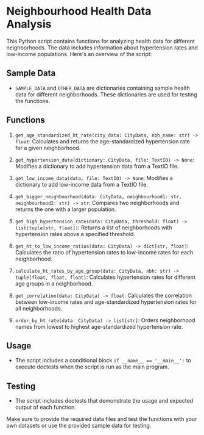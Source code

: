 # Neighbourhood Health Data Analysis

This Python script contains functions for analyzing health data for different neighborhoods. The data includes information about hypertension rates and low-income populations. Here's an overview of the script:

## Sample Data
- `SAMPLE_DATA` and `OTHER_DATA` are dictionaries containing sample health data for different neighborhoods. These dictionaries are used for testing the functions.

## Functions
1. `get_age_standardized_ht_rate(city_data: CityData, nbh_name: str) -> float`: Calculates and returns the age-standardized hypertension rate for a given neighborhood.

2. `get_hypertension_data(dictionary: CityData, file: TextIO) -> None`: Modifies a dictionary to add hypertension data from a TextIO file.

3. `get_low_income_data(data, file: TextIO) -> None`: Modifies a dictionary to add low-income data from a TextIO file.

4. `get_bigger_neighbourhood(data: CityData, neighbourhood1: str, neighbourhood2: str) -> str`: Compares two neighborhoods and returns the one with a larger population.

5. `get_high_hypertension_rate(data: CityData, threshold: float) -> list[tuple[str, float]]`: Returns a list of neighborhoods with hypertension rates above a specified threshold.

6. `get_ht_to_low_income_ratios(data: CityData) -> dict[str, float]`: Calculates the ratio of hypertension rates to low-income rates for each neighborhood.

7. `calculate_ht_rates_by_age_group(data: CityData, nbh: str) -> tuple[float, float, float]`: Calculates hypertension rates for different age groups in a neighborhood.

8. `get_correlation(data: CityData) -> float`: Calculates the correlation between low-income rates and age-standardized hypertension rates for all neighborhoods.

9. `order_by_ht_rate(data: CityData) -> list[str]`: Orders neighborhood names from lowest to highest age-standardized hypertension rate.

## Usage
- The script includes a conditional block `if __name__ == '__main__':` to execute doctests when the script is run as the main program.

## Testing
- The script includes doctests that demonstrate the usage and expected output of each function.

Make sure to provide the required data files and test the functions with your own datasets or use the provided sample data for testing.
